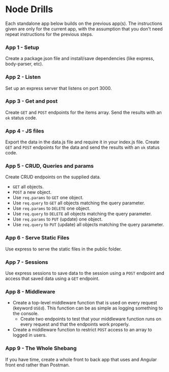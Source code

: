 # Node Drills
Each standalone app below builds on the previous app(s). The instructions given are only for the current app, with the assumption that you don't need repeat instructions for the previous steps.

### App 1 - Setup
Create a package.json file and install/save dependencies (like express, body-parser, etc).

### App 2 - Listen
Set up an express server that listens on port 3000.

### App 3 - Get and post
Create `GET` and `POST` endpoints for the items array. Send the results with an `ok` status code.

### App 4 - JS files
Export the data in the data.js file and require it in your index.js file. Create `GET` and `POST` endpoints for the data and send the results with an `ok` status code.

### App 5 - CRUD, Queries and params
Create CRUD endpoints on the supplied data.
- `GET` all objects.
- `POST` a new object.
- Use `req.params` to `GET` one object.
- Use `req.query` to `GET` all objects matching the query parameter.
- Use `req.params` to `DELETE` one object.
- Use `req.query` to `DELETE` all objects matching the query parameter. 
- Use `req.params` to `PUT` (update) one object.
- Use `req.query` to `PUT` (update) all objects matching the query parameter. 

### App 6 - Serve Static Files
Use express to serve the static files in the public folder.

### App 7 - Sessions
Use express sessions to save data to the session using a `POST` endpoint and access that saved data using a `GET` endpoint.

### App 8 - Middleware
- Create a top-level middleware function that is used on every request (keyword `USEd`). This function can be as simple as logging something to the console.
  - Create two endpoints to test that your middleware function runs on every request and that the endpoints work properly.
- Create a middleware function to restrict `POST` access to an array to logged in users. 

### App 9 - The Whole Shebang
If you have time, create a whole front to back app that uses and Angular front end rather than Postman.

